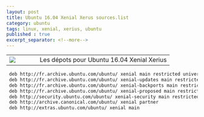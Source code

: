 ```yaml
---
layout: post
title: Ubuntu 16.04 Xenial Xerus sources.list
category: ubuntu
tags: linux, xenial, xerius, ubuntu
published : true
excerpt_separator: <!--more-->
---
```

<table style="width:100%">
  <tr>
    <td width="64" padding="2"><img src="{{ site.url }}/images/logos/distro/ubuntu.png"></td>
    <td>
        Les dépots pour Ubuntu 16.04 Xenial Xerius
    </td>
  </tr>
</table> 
<!--more-->

```bash
 deb http://fr.archive.ubuntu.com/ubuntu/ xenial main restricted universe multiverse
 deb http://fr.archive.ubuntu.com/ubuntu/ xenial-updates main restricted universe multiverse
 deb http://fr.archive.ubuntu.com/ubuntu/ xenial-backports main restricted universe multiverse
 deb http://fr.archive.ubuntu.com/ubuntu/ xenial-proposed main restricted universe multiverse
 deb http://security.ubuntu.com/ubuntu/ xenial-security main restricted universe multiverse
 deb http://archive.canonical.com/ubuntu/ xenial partner
 deb http://extras.ubuntu.com/ubuntu/ xenial main
```
